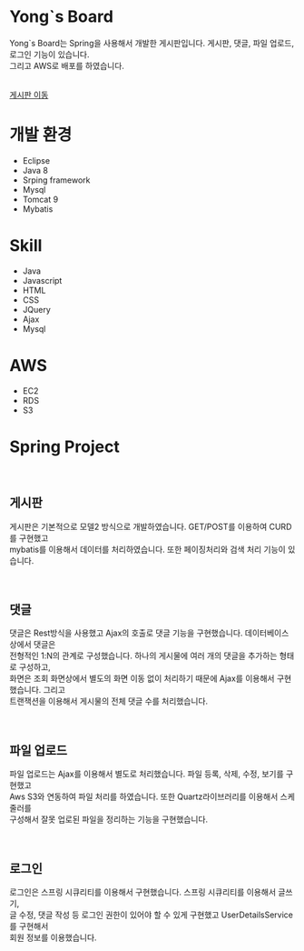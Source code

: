 <h1>Yong`s Board</h1>
<p>Yong`s Board는 Spring을 사용해서 개발한 게시판입니다. 게시판, 댓글, 파일 업로드, 로그인 기능이 있습니다.<br>
그리고 AWS로 배포를 하였습니다.</p>
<br>
<a href="http://15.164.150.244:8080/boardProject/board/list" target="_sub">게시판 이동</a>
<br>
<h1>개발 환경</h1>
<ul>
<li>Eclipse</li>
<li>Java 8</li>
<li>Srping framework</li>
<li>Mysql</li>
<li>Tomcat 9</li>
<li>Mybatis</li>
</ul>
<h1>Skill</h1>
<ul>
<li>Java</li>
<li>Javascript</li>
<li>HTML</li>
<li>CSS</li>
<li>JQuery</li>
<li>Ajax</li>
<li>Mysql</li>
</ul>
<h1>AWS</h1>
<ul>
<li>EC2</li>
<li>RDS</li>
<li>S3</li>
</ul>

<h1>Spring Project</h1><br>
<h2>게시판</h2>
<p>게시판은 기본적으로 모델2 방식으로 개발하였습니다. GET/POST를 이용하여 CURD를 구현했고 <br>mybatis를 이용해서 데이터를 처리하였습니다.
또한 페이징처리와 검색 처리 기능이 있습니다.</p>
<br>
<h2>댓글</h2>
<p>댓글은 Rest방식을 사용했고 Ajax의 호출로 댓글 기능을 구현했습니다. 데이터베이스 상에서 댓글은<br>전형적인 1:N의 관계로 구성했습니다.
하나의 게시물에 여러 개의 댓글을 추가하는 형태로 구성하고,<br>화면은 조회 화면상에서 별도의 화면 이동 없이 처리하기 때문에 Ajax를 이용해서 구현했습니다.
그리고<br>트랜잭션을 이용해서 게시물의 전체 댓글 수를 처리했습니다.
</p>
<br>
<h2>파일 업로드</h2>
<p>파일 업로드는 Ajax를 이용해서 별도로 처리했습니다. 파일 등록, 삭제, 수정, 보기를 구현했고<br>Aws S3와 연동하여 파일 처리를 하였습니다.
또한 Quartz라이브러리를 이용해서 스케줄러를<br>구성해서 잘못 업로된 파일을 정리하는 기능을 구현했습니다.
</p>
<br>
<h2>로그인</h2>
<p>로그인은 스프링 시큐리티를 이용해서 구현했습니다. 스프링 시큐리티를 이용해서 글쓰기,<br> 글 수정, 댓글 작성 등 로그인 권한이 있어야 할 수 있게 구현했고
UserDetailsService를 구현해서<br>회원 정보를 이용했습니다.
</p>

<br>
<br>

